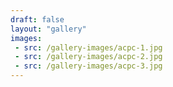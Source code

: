 ```yaml
---
draft: false
layout: "gallery"
images:
 - src: /gallery-images/acpc-1.jpg
 - src: /gallery-images/acpc-2.jpg
 - src: /gallery-images/acpc-3.jpg
---
```

